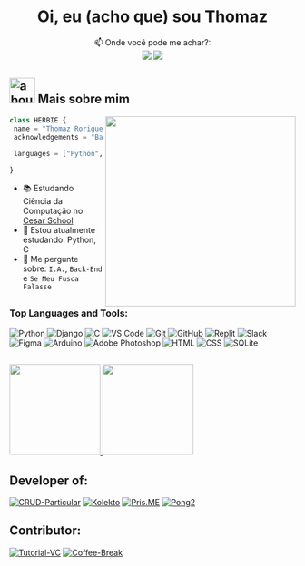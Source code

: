 <div align="center">
<h1>Oi, eu (acho que) sou Thomaz</h1>
</div>

<p align='center'>

</p>
<div align="center">
📫 Onde você pode me achar?:

<div align="center"> 
  <a href = "mailto:thomazlima21@hotmail.com"><img src="https://img.shields.io/badge/-Gmail-%23333?style=for-the-badge&logo=gmail&logoColor=white" target="_blank"></a>
  <a href="https://www.linkedin.com/in/thomazrlima/" target="_blank"><img src="https://img.shields.io/badge/-LinkedIn-%230077B5?style=for-the-badge&logo=linkedin&logoColor=white" target="_blank"></a> 
</div>
</div>

## <img width="45" alt="about" src="https://i.imgur.com/FWUCFTF.jpeg"> Mais sobre mim

<img align="right" width="335" src="https://i.imgur.com/5LtqUYr.gif" />

```Python
class HERBIE {
 name = "Thomaz Rorigues Lima"
 acknowledgements = "Back-end dev".join(college.learning())
 
 languages = ["Python","C"]

}
```

- 📚 Estudando Ciência da Computação no [Cesar School](https://github.com/CESARBR)
- 🦆 Estou atualmente estudando: Python, C<br>
- 💬 Me pergunte sobre: `I.A.`, `Back-End` e `Se Meu Fusca Falasse`<br>


##

### Top Languages and Tools:

![Python](https://img.shields.io/badge/Python-3776ab?style=for-the-badge&logo=python&logoColor=white)
![Django](https://img.shields.io/badge/django-%23092E20.svg?style=for-the-badge&logo=django&logoColor=white)
![C](https://img.shields.io/badge/c-%2300599C.svg?style=for-the-badge&logo=c&logoColor=white)
![VS Code](https://img.shields.io/badge/VS%20Code-007acc?style=for-the-badge&logo=visual-studio-code&logoColor=white)
![Git](https://img.shields.io/badge/Git-f05032?style=for-the-badge&logo=git&logoColor=white)
![GitHub](https://img.shields.io/badge/GitHub-181717?style=for-the-badge&logo=github&logoColor=white)
![Replit](https://img.shields.io/badge/Replit-DD1200?style=for-the-badge&logo=Replit&logoColor=white)
![Slack](https://img.shields.io/badge/Slack-4A154B?style=for-the-badge&logo=slack&logoColor=white)
![Figma](https://img.shields.io/badge/Figma-F24E1E?style=for-the-badge&logo=figma&logoColor=white)
![Arduino](https://img.shields.io/badge/Arduino-00979D?style=for-the-badge&logo=arduino&logoColor=white)
![Adobe Photoshop](https://img.shields.io/badge/adobe%20photoshop-%2331A8FF.svg?style=for-the-badge&logo=adobe%20photoshop&logoColor=white)
![HTML](https://img.shields.io/badge/HTML5-E34F26?style=for-the-badge&logo=html5&logoColor=white)
![CSS](https://img.shields.io/badge/CSS3-1572B6?style=for-the-badge&logo=css3&logoColor=white)
![SQLite](https://img.shields.io/badge/SQLite-07405E?style=for-the-badge&logo=sqlite&logoColor=white)

##

<div>
  <a align="left" href="https://github.com/Thomazrlima">
    <img height="160em" src="https://github-readme-stats.vercel.app/api?username=Thomazrlima&show_icons=true&theme=tokyonight&include_all_commits=true&count_private=true"/>
  </a>
  <a href="https://github.com/Thomazrlima">
    <img align="rigth" height="160em" src="https://streak-stats.demolab.com?user=Thomazrlima&theme=tokyonight&date_format=M%20j%5B%2C%20Y%5D&/">
  </a>
</div>
  
 ## Developer of:

[![CRUD-Particular](https://github-readme-stats.vercel.app/api/pin/?username=P-E-N-T-E-S&repo=CRUD-Particular&title_color=C9D1D9&icon_color=8B949E&text_color=8B949E&bg_color=0D1117)](https://github.com/P-E-N-T-E-S/CRUD-Particular)
[![Kolekto](https://github-readme-stats.vercel.app/api/pin/?username=P-E-N-T-E-S&repo=Kolekto&title_color=C9D1D9&icon_color=8B949E&text_color=8B949E&bg_color=0D1117)](https://github.com/P-E-N-T-E-S/Kolekto)
[![Pris.ME](https://github-readme-stats.vercel.app/api/pin/?username=P-E-N-T-E-S&repo=Pris.ME&title_color=C9D1D9&icon_color=8B949E&text_color=8B949E&bg_color=0D1117)](https://github.com/P-E-N-T-E-S/Pris.ME)
[![Pong2](https://github-readme-stats.vercel.app/api/pin/?username=P-E-N-T-E-S&repo=Pong2&title_color=C9D1D9&icon_color=8B949E&text_color=8B949E&bg_color=0D1117)](https://github.com/P-E-N-T-E-S/Pong2)

 ## Contributor:

[![Tutorial-VC](https://github-readme-stats.vercel.app/api/pin/?username=P-E-N-T-E-S&repo=Tutorial-VC&title_color=C9D1D9&icon_color=8B949E&text_color=8B949E&bg_color=0D1117)](https://github.com/P-E-N-T-E-S/Tutorial-VC)
[![Coffee-Break](https://github-readme-stats.vercel.app/api/pin/?username=P-E-N-T-E-S&repo=Coffee-Break&title_color=C9D1D9&icon_color=8B949E&text_color=8B949E&bg_color=0D1117)](https://github.com/P-E-N-T-E-S/Coffee-Break)


<!--Garoto de programa. Trabalha e interage em todas as abordagens: frente (front) e fundo (back). Atende em finais de semana e durante feriados-->
